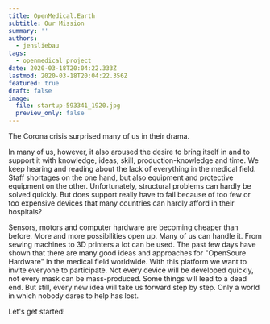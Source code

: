 ```yaml
---
title: OpenMedical.Earth
subtitle: Our Mission
summary: ''
authors:
  - jensliebau
tags:
  - openmedical project
date: 2020-03-18T20:04:22.333Z
lastmod: 2020-03-18T20:04:22.356Z
featured: true
draft: false
image:
  file: startup-593341_1920.jpg
  preview_only: false
---
```

The Corona crisis surprised many of us in their drama.

In many of us, however, it also aroused the desire to bring itself in and to support it with knowledge, ideas, skill, production-knowledge and time. We keep hearing and reading about the lack of everything in the medical field. Staff shortages on the one hand, but also equipment and protective equipment on the other. Unfortunately, structural problems can hardly be solved quickly. But does support really have to fail because of too few or too expensive devices that many countries can hardly afford in their hospitals?

Sensors, motors and computer hardware are becoming cheaper than before. More and more possibilities open up. Many of us can handle it. From sewing machines to 3D printers a lot can be used. The past few days have shown that there are many good ideas and approaches for "OpenSoure Hardware" in the medical field worldwide. With this platform we want to invite everyone to participate. Not every device will be developed quickly, not every mask can be mass-produced. Some things will lead to a dead end. But still, every new idea will take us forward step by step. Only a world in which nobody dares to help has lost.

Let's get started!